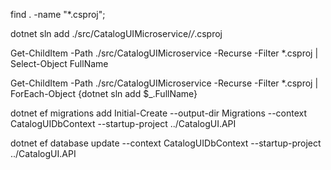 find . -name "*.csproj";

dotnet sln add ./src/CatalogUIMicroservice/*/*.csproj

Get-ChildItem -Path ./src/CatalogUIMicroservice -Recurse -Filter *.csproj | Select-Object FullName

Get-ChildItem -Path ./src/CatalogUIMicroservice -Recurse -Filter *.csproj | ForEach-Object {dotnet sln add $_.FullName}

dotnet ef migrations add Initial-Create --output-dir Migrations --context CatalogUIDbContext --startup-project ../CatalogUI.API

dotnet ef database update --context CatalogUIDbContext --startup-project ../CatalogUI.API